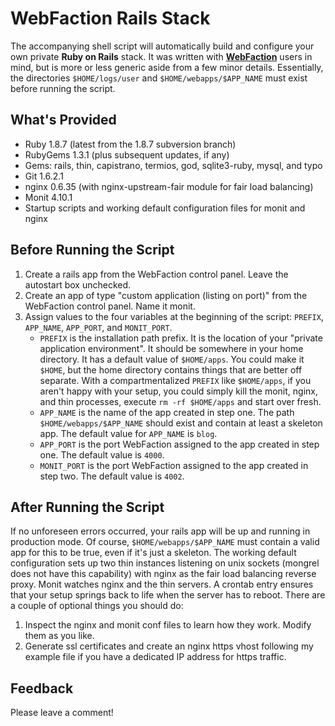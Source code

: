# WebFaction Rails Stack
The accompanying shell script will automatically build and configure your own
private **Ruby on Rails** stack. It was written with
**[WebFaction](http://www.webfaction.com/?affiliate=rzownir)** users in
mind, but is more or less generic aside from a few minor details. Essentially,
the directories `$HOME/logs/user` and `$HOME/webapps/$APP_NAME` must exist
before running the script.

## What's Provided
* Ruby 1.8.7 (latest from the 1.8.7 subversion branch)
* RubyGems 1.3.1 (plus subsequent updates, if any)
* Gems: rails, thin, capistrano, termios, god, sqlite3-ruby, mysql, and typo
* Git 1.6.2.1
* nginx 0.6.35 (with nginx-upstream-fair module for fair load balancing)
* Monit 4.10.1
* Startup scripts and working default configuration files for monit and nginx

## Before Running the Script
1. Create a rails app from the WebFaction control panel. Leave the autostart
   box unchecked.
2. Create an app of type "custom application (listing on port)" from the
   WebFaction control panel. Name it monit.
3. Assign values to the four variables at the beginning of the script:
   `PREFIX`, `APP_NAME`, `APP_PORT`, and `MONIT_PORT`.
     * `PREFIX` is the installation path prefix. It is the location of your
       "private application environment". It should be somewhere in your home
       directory. It has a default value of `$HOME/apps`. You could make it
       `$HOME`, but the home directory contains things that are better off
       separate. With a compartmentalized `PREFIX` like `$HOME/apps`, if you
       aren't happy with your setup, you could simply kill the monit, nginx,
       and thin processes, execute `rm -rf $HOME/apps` and start over fresh.
     * `APP_NAME` is the name of the app created in step one. The path
       `$HOME/webapps/$APP_NAME` should exist and contain at least a skeleton
       app. The default value for `APP_NAME` is `blog`.
     * `APP_PORT` is the port WebFaction assigned to the app created in step
       one. The default value is `4000`.
     * `MONIT_PORT` is the port WebFaction assigned to the app created in step
       two. The default value is `4002`.

## After Running the Script
If no unforeseen errors occurred, your rails app will be up and running in
production mode. Of course, `$HOME/webapps/$APP_NAME` must contain a
valid app for this to be true, even if it's just a skeleton. The working
default configuration sets up two thin instances listening on unix sockets
(mongrel does not have this capability) with nginx as the fair load balancing
reverse proxy. Monit watches nginx and the thin servers. A crontab entry
ensures that your setup springs back to life when the server has to reboot.
There are a couple of optional things you should do:

1. Inspect the nginx and monit conf files to learn how they work.
   Modify them as you like.
2. Generate ssl certificates and create an nginx https vhost following my
   example file if you have a dedicated IP address for https traffic.

## Feedback
Please leave a comment!
